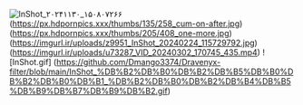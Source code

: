 ![InShot_۲۰۲۴۱۱۳۰_۱۵۰۸۰۷۲۶۶](https://uploadkon.ir/uploads/4ddf16_23InShot-۲۰۲۳۰۴۱۷-۰۲۴۷۲۲۳۴۸.jpg)(https://px.hdpornpics.xxx/thumbs/135/258_cum-on-after.jpg)(https://px.hdpornpics.xxx/thumbs/205/408_one-more.jpg)(https://imgurl.ir/uploads/z9951_InShot_20240224_115729792.jpg)(https://imgurl.ir/uploads/u73287_VID_20240302_170745_435.mp4)
![InShot.gif]
(https://github.com/Dmango3374/Dravenyx-filter/blob/main/InShot_%DB%B2%DB%B0%DB%B2%DB%B5%DB%B0%DB%B2%DB%B0%DB%B1_%DB%B2%DB%B0%DB%B2%DB%B4%DB%B5%DB%B9%DB%B7%DB%B9%DB%B2.gif)
